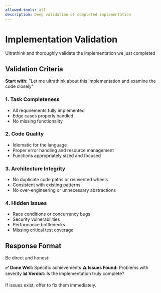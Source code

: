 ```yaml
---
allowed-tools: all
description: Deep validation of completed implementation
---
```


# Implementation Validation

Ultrathink and thoroughly validate the implementation we just completed

## Validation Criteria

**Start with:** "Let me ultrathink about this implementation and examine the code closely"

### 1. Task Completeness
- All requirements fully implemented
- Edge cases properly handled
- No missing functionality

### 2. Code Quality
- Idiomatic for the language
- Proper error handling and resource management
- Functions appropriately sized and focused

### 3. Architecture Integrity
- No duplicate code paths or reinvented wheels
- Consistent with existing patterns
- No over-engineering or unnecessary abstractions

### 4. Hidden Issues
- Race conditions or concurrency bugs
- Security vulnerabilities
- Performance bottlenecks
- Missing critical test coverage

## Response Format

Be direct and honest:

**✅ Done Well:** Specific achievements
**⚠️ Issues Found:** Problems with severity
**📊 Verdict:** Is the implementation truly complete?

If issues exist, offer to fix them immediately.
